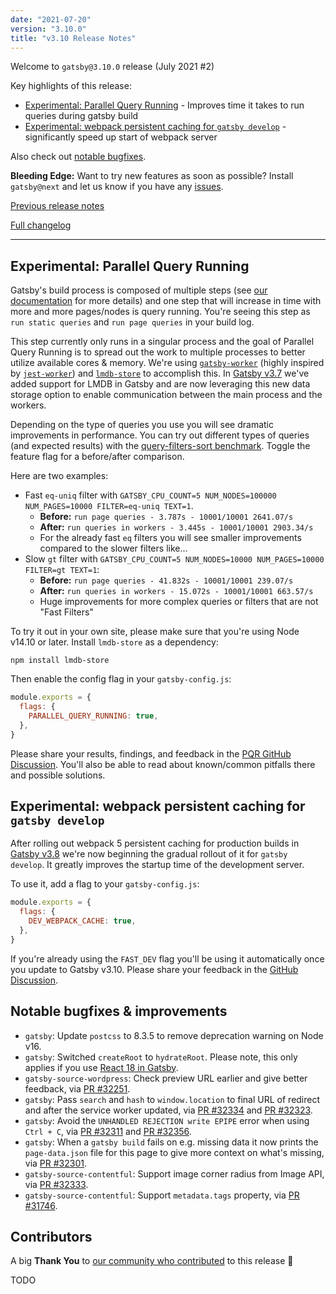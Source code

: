 ```yaml
---
date: "2021-07-20"
version: "3.10.0"
title: "v3.10 Release Notes"
---
```


Welcome to `gatsby@3.10.0` release (July 2021 #2)

Key highlights of this release:

- [Experimental: Parallel Query Running](#experimental-parallel-query-running) - Improves time it takes to run queries during gatsby build
- [Experimental: webpack persistent caching for `gatsby develop`](#experimental-webpack-persistent-caching-for-gatsby-develop) - significantly speed up start of webpack server

Also check out [notable bugfixes](#notable-bugfixes--improvements).

**Bleeding Edge:** Want to try new features as soon as possible? Install `gatsby@next` and let us know
if you have any [issues](https://github.com/gatsbyjs/gatsby/issues).

[Previous release notes](/docs/reference/release-notes/v3.9)

[Full changelog](https://github.com/gatsbyjs/gatsby/compare/gatsby@3.10.0-next.0...gatsby@3.10.0)

---

## Experimental: Parallel Query Running

Gatsby's build process is composed of multiple steps (see [our documentation](/docs/conceptual/overview-of-the-gatsby-build-process/) for more details) and one step that will increase in time with more and more pages/nodes is query running. You're seeing this step as `run static queries` and `run page queries` in your build log.

This step currently only runs in a singular process and the goal of Parallel Query Running is to spread out the work to multiple processes to better utilize available cores & memory. We're using [`gatsby-worker`](https://github.com/gatsbyjs/gatsby/tree/master/packages/gatsby-worker) (highly inspired by [`jest-worker`](https://www.npmjs.com/package/jest-worker)) and [`lmdb-store`](https://www.npmjs.com/package/lmdb-store) to accomplish this. In [Gatsby v3.7](/docs/reference/release-notes/v3.7/#experimental-node-persistence-in-lmdb) we've added support for LMDB in Gatsby and are now leveraging this new data storage option to enable communication between the main process and the workers.

Depending on the type of queries you use you will see dramatic improvements in performance. You can try out different types of queries (and expected results) with the [query-filters-sort benchmark](https://github.com/gatsbyjs/gatsby/tree/master/benchmarks/query-filters-sort). Toggle the feature flag for a before/after comparison.

Here are two examples:

- Fast `eq-uniq` filter with `GATSBY_CPU_COUNT=5 NUM_NODES=100000 NUM_PAGES=10000 FILTER=eq-uniq TEXT=1`.
  - **Before:** `run page queries - 3.787s - 10001/10001 2641.07/s`
  - **After:** `run queries in workers - 3.445s - 10001/10001 2903.34/s`
  - For the already fast `eq` filters you will see smaller improvements compared to the slower filters like...
- Slow `gt` filter with `GATSBY_CPU_COUNT=5 NUM_NODES=10000 NUM_PAGES=10000 FILTER=gt TEXT=1`:
  - **Before:** `run page queries - 41.832s - 10001/10001 239.07/s`
  - **After:** `run queries in workers - 15.072s - 10001/10001 663.57/s`
  - Huge improvements for more complex queries or filters that are not "Fast Filters"

To try it out in your own site, please make sure that you're using Node v14.10 or later. Install `lmdb-store` as a dependency:

```shell
npm install lmdb-store
```

Then enable the config flag in your `gatsby-config.js`:

```js:title=gatsby-config.js
module.exports = {
  flags: {
    PARALLEL_QUERY_RUNNING: true,
  },
}
```

Please share your results, findings, and feedback in the [PQR GitHub Discussion](https://gatsby.dev/pqr-feedback). You'll also be able to read about known/common pitfalls there and possible solutions.

## Experimental: webpack persistent caching for `gatsby develop`

After rolling out webpack 5 persistent caching for production builds in [Gatsby v3.8](/docs/reference/release-notes/v3.8/#webpack-caching) we're now beginning the gradual rollout of it for `gatsby develop`. It greatly improves the startup time of the development server.

To use it, add a flag to your `gatsby-config.js`:

```js:title=gatsby-config.js
module.exports = {
  flags: {
    DEV_WEBPACK_CACHE: true,
  },
}
```

If you're already using the `FAST_DEV` flag you'll be using it automatically once you update to Gatsby v3.10. Please share your feedback in the [GitHub Discussion](https://gatsby.dev/cache-clearing-feedback).

## Notable bugfixes & improvements

- `gatsby`: Update `postcss` to 8.3.5 to remove deprecation warning on Node v16.
- `gatsby`: Switched `createRoot` to `hydrateRoot`. Please note, this only applies if you use [React 18 in Gatsby](https://github.com/gatsbyjs/gatsby/discussions/31943).
- `gatsby-source-wordpress`: Check preview URL earlier and give better feedback, via [PR #32251](https://github.com/gatsbyjs/gatsby/pull/32251).
- `gatsby`: Pass `search` and `hash` to `window.location` to final URL of redirect and after the service worker updated, via [PR #32334](https://github.com/gatsbyjs/gatsby/pull/32334) and [PR #32323](https://github.com/gatsbyjs/gatsby/pull/32323).
- `gatsby`: Avoid the `UNHANDLED REJECTION write EPIPE` error when using `Ctrl + C`, via [PR #32311](https://github.com/gatsbyjs/gatsby/pull/32311) and [PR #32356](https://github.com/gatsbyjs/gatsby/pull/32356).
- `gatsby`: When a `gatsby build` fails on e.g. missing data it now prints the `page-data.json` file for this page to give more context on what's missing, via [PR #32301](https://github.com/gatsbyjs/gatsby/pull/32301).
- `gatsby-source-contentful`: Support image corner radius from Image API, via [PR #32333](https://github.com/gatsbyjs/gatsby/pull/32333).
- `gatsby-source-contentful`: Support `metadata.tags` property, via [PR #31746](https://github.com/gatsbyjs/gatsby/pull/31746).

## Contributors

A big **Thank You** to [our community who contributed](https://github.com/gatsbyjs/gatsby/compare/gatsby@3.10.0-next.0...gatsby@3.10.0) to this release 💜

TODO
